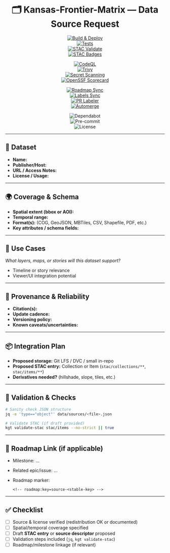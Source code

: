 <div align="center">

# 🗂️ Kansas-Frontier-Matrix — Data Source Request

<!-- Core CI/CD -->
[![Build & Deploy](https://github.com/bartytime4life/Kansas-Frontier-Matrix/actions/workflows/site.yml/badge.svg)](../../.github/workflows/site.yml)  
[![Tests](https://github.com/bartytime4life/Kansas-Frontier-Matrix/actions/workflows/tests.yml/badge.svg)](../../.github/workflows/tests.yml)  
[![STAC Validate](https://github.com/bartytime4life/Kansas-Frontier-Matrix/actions/workflows/stac-validate.yml/badge.svg)](../../.github/workflows/stac-validate.yml)  
[![STAC Badges](https://github.com/bartytime4life/Kansas-Frontier-Matrix/actions/workflows/stac-badges.yml/badge.svg)](../../.github/workflows/stac-badges.yml)  

<!-- Security -->
[![CodeQL](https://github.com/bartytime4life/Kansas-Frontier-Matrix/actions/workflows/codeql.yml/badge.svg)](../../.github/workflows/codeql.yml)  
[![Trivy](https://github.com/bartytime4life/Kansas-Frontier-Matrix/actions/workflows/trivy.yml/badge.svg)](../../.github/workflows/trivy.yml)  
[![Secret Scanning](https://github.com/bartytime4life/Kansas-Frontier-Matrix/actions/workflows/secret-scanning.yml/badge.svg)](../../.github/workflows/secret-scanning.yml)  
[![OpenSSF Scorecard](https://github.com/bartytime4life/Kansas-Frontier-Matrix/actions/workflows/ossf-scorecard.yml/badge.svg)](../../.github/workflows/ossf-scorecard.yml)  

<!-- Governance -->
[![Roadmap Sync](https://github.com/bartytime4life/Kansas-Frontier-Matrix/actions/workflows/roadmap.yml/badge.svg)](../../.github/workflows/roadmap.yml)  
[![Labels Sync](https://github.com/bartytime4life/Kansas-Frontier-Matrix/actions/workflows/labels.yml/badge.svg)](../../.github/workflows/labels.yml)  
[![PR Labeler](https://github.com/bartytime4life/Kansas-Frontier-Matrix/actions/workflows/pr-labeler.yml/badge.svg)](../../.github/workflows/pr-labeler.yml)  
[![Automerge](https://github.com/bartytime4life/Kansas-Frontier-Matrix/actions/workflows/automerge.yml/badge.svg)](../../.github/workflows/automerge.yml)  

<!-- Repo Hygiene -->
![Dependabot](https://img.shields.io/badge/Dependabot-enabled-brightgreen?logo=dependabot)  
![Pre-commit](https://img.shields.io/badge/pre--commit-enabled-brightgreen?logo=pre-commit)  
![License](https://img.shields.io/github/license/bartytime4life/Kansas-Frontier-Matrix)  

</div>

---

## 📂 Dataset

- **Name:**  
- **Publisher/Host:**  
- **URL / Access Notes:**  
- **License / Usage:**  

---

## 🌍 Coverage & Schema

- **Spatial extent (bbox or AOI):**  
- **Temporal range:**  
- **Format(s):** (COG, GeoJSON, MBTiles, CSV, Shapefile, PDF, etc.)  
- **Key attributes / schema fields:**  

---

## 📑 Use Cases

_What layers, maps, or stories will this dataset support?_  
- Timeline or story relevance  
- Viewer/UI integration potential  

---

## 🧾 Provenance & Reliability

- **Citation(s):**  
- **Update cadence:**  
- **Versioning policy:**  
- **Known caveats/uncertainties:**  

---

## 📦 Integration Plan

- **Proposed storage:** Git LFS / DVC / small in-repo  
- **Proposed STAC entry:** Collection or Item (`stac/collections/**`, `stac/items/**`)  
- **Derivatives needed?** (hillshade, slope, tiles, etc.)  

---

## 🧮 Validation & Checks

```bash
# Sanity check JSON structure
jq -e 'type=="object"' data/sources/<file>.json

# Validate STAC (if draft provided)
kgt validate-stac stac/items --no-strict || true
````

---

## 📑 Roadmap Link (if applicable)

* Milestone: …
* Related epic/issue: …
* Roadmap marker:

  ```
  <!-- roadmap:key=source-<stable-key> -->
  ```

---

## ✅ Checklist

* [ ] Source & license verified (redistribution OK or documented)
* [ ] Spatial/temporal coverage specified
* [ ] Draft **STAC entry** or **source descriptor** proposed
* [ ] Validation steps included (`jq`, `kgt validate-stac`)
* [ ] Roadmap/milestone linkage (if relevant)
